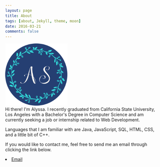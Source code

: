 ```yaml
---
layout: page
title: About
tags: [about, Jekyll, theme, moon]
date: 2016-03-21
comments: false
---
```

<img src="/assets/img/as-logo.png" class="img-circle" style="width:200px;height:200px;">

<br />
Hi there! I'm Alyssa. I recently graduated from California State University, Los Angeles with a Bachelor's Degree in Computer Science and am currently seeking a job or internship related to Web Development.

Languages that I am familiar with are Java, JavaScript, SQL, HTML, CSS, and a little bit of C++.

If you would like to contact me, feel free to send me an email through clicking the link below.

<li>
        <a href="mailto:{{ site.email }}" target="_blank" rel="noopener noreferrer"><i class="fa fa-fw fa-envelope-square"></i> Email</a>
</li>

